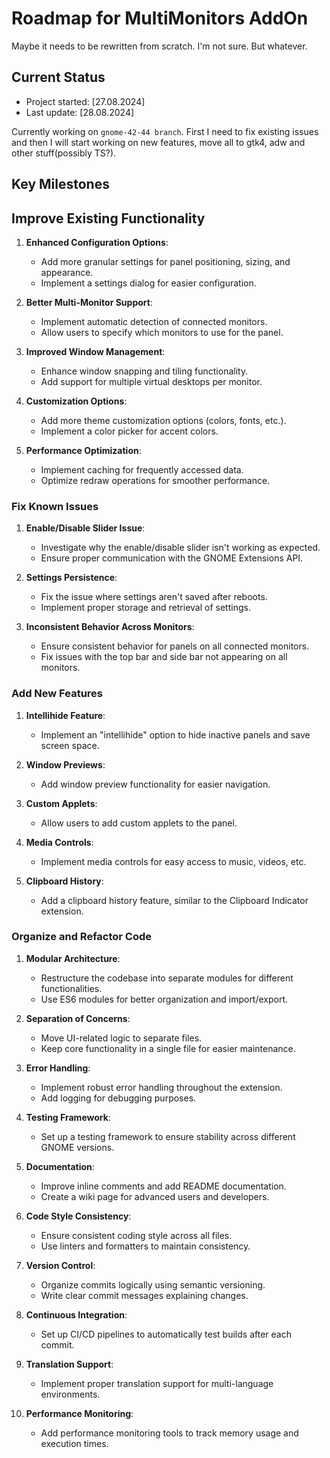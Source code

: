 # Roadmap for MultiMonitors AddOn

Maybe it needs to be rewritten from scratch. I'm not sure. But whatever.

## Current Status

- Project started: [27.08.2024]
- Last update: [28.08.2024]

Currently working on `gnome-42-44 branch`. First I need to fix existing issues and then I will start working on new features, move all to gtk4, adw and other stuff(possibly TS?).

## Key Milestones

## Improve Existing Functionality

1. **Enhanced Configuration Options**:
   - Add more granular settings for panel positioning, sizing, and appearance.
   - Implement a settings dialog for easier configuration.

2. **Better Multi-Monitor Support**:
   - Implement automatic detection of connected monitors.
   - Allow users to specify which monitors to use for the panel.

3. **Improved Window Management**:
   - Enhance window snapping and tiling functionality.
   - Add support for multiple virtual desktops per monitor.

4. **Customization Options**:
   - Add more theme customization options (colors, fonts, etc.).
   - Implement a color picker for accent colors.

5. **Performance Optimization**:
   - Implement caching for frequently accessed data.
   - Optimize redraw operations for smoother performance.

### Fix Known Issues

1. **Enable/Disable Slider Issue**:
   - Investigate why the enable/disable slider isn't working as expected.
   - Ensure proper communication with the GNOME Extensions API.

2. **Settings Persistence**:
   - Fix the issue where settings aren't saved after reboots.
   - Implement proper storage and retrieval of settings.

3. **Inconsistent Behavior Across Monitors**:
   - Ensure consistent behavior for panels on all connected monitors.
   - Fix issues with the top bar and side bar not appearing on all monitors.

### Add New Features

1. **Intellihide Feature**:
   - Implement an "intellihide" option to hide inactive panels and save screen space.

2. **Window Previews**:
   - Add window preview functionality for easier navigation.

3. **Custom Applets**:
   - Allow users to add custom applets to the panel.

4. **Media Controls**:
   - Implement media controls for easy access to music, videos, etc.

5. **Clipboard History**:
   - Add a clipboard history feature, similar to the Clipboard Indicator extension.

### Organize and Refactor Code

1. **Modular Architecture**:
   - Restructure the codebase into separate modules for different functionalities.
   - Use ES6 modules for better organization and import/export.

2. **Separation of Concerns**:
   - Move UI-related logic to separate files.
   - Keep core functionality in a single file for easier maintenance.

3. **Error Handling**:
   - Implement robust error handling throughout the extension.
   - Add logging for debugging purposes.

4. **Testing Framework**:
   - Set up a testing framework to ensure stability across different GNOME versions.

5. **Documentation**:
   - Improve inline comments and add README documentation.
   - Create a wiki page for advanced users and developers.

6. **Code Style Consistency**:
   - Ensure consistent coding style across all files.
   - Use linters and formatters to maintain consistency.

7. **Version Control**:
   - Organize commits logically using semantic versioning.
   - Write clear commit messages explaining changes.

8. **Continuous Integration**:
   - Set up CI/CD pipelines to automatically test builds after each commit.

9. **Translation Support**:
   - Implement proper translation support for multi-language environments.

10. **Performance Monitoring**:
    - Add performance monitoring tools to track memory usage and execution times.
